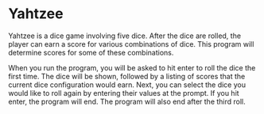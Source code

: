 # Yahtzee
Yahtzee is a dice game involving five dice. After the dice are rolled, the player can earn a score for various combinations of dice. This program will determine scores for some of these combinations.

When you run the program, you will be asked to hit enter to roll the dice the first time. The dice will be shown, followed by a listing of scores that the current dice configuration would earn. Next, you can select the dice you would like to roll again by entering their values at the prompt. If you hit enter, the program will end. The program will also end after the third roll.
